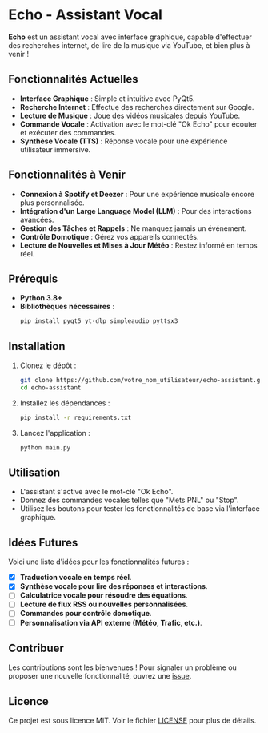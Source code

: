 
# Echo - Assistant Vocal

**Echo** est un assistant vocal avec interface graphique, capable d'effectuer des recherches internet, de lire de la musique via YouTube, et bien plus à venir !

## Fonctionnalités Actuelles

- **Interface Graphique** : Simple et intuitive avec PyQt5.
- **Recherche Internet** : Effectue des recherches directement sur Google.
- **Lecture de Musique** : Joue des vidéos musicales depuis YouTube.
- **Commande Vocale** : Activation avec le mot-clé "Ok Echo" pour écouter et exécuter des commandes.
- **Synthèse Vocale (TTS)** : Réponse vocale pour une expérience utilisateur immersive.

## Fonctionnalités à Venir

- **Connexion à Spotify et Deezer** : Pour une expérience musicale encore plus personnalisée.
- **Intégration d'un Large Language Model (LLM)** : Pour des interactions avancées.
- **Gestion des Tâches et Rappels** : Ne manquez jamais un événement.
- **Contrôle Domotique** : Gérez vos appareils connectés.
- **Lecture de Nouvelles et Mises à Jour Météo** : Restez informé en temps réel.

## Prérequis

- **Python 3.8+**
- **Bibliothèques nécessaires** :
  ```bash
  pip install pyqt5 yt-dlp simpleaudio pyttsx3
  ```

## Installation

1. Clonez le dépôt :
   ```bash
   git clone https://github.com/votre_nom_utilisateur/echo-assistant.git
   cd echo-assistant
   ```

2. Installez les dépendances :
   ```bash
   pip install -r requirements.txt
   ```

3. Lancez l'application :
   ```bash
   python main.py
   ```

## Utilisation

- L'assistant s'active avec le mot-clé "Ok Echo".
- Donnez des commandes vocales telles que "Mets PNL" ou "Stop".
- Utilisez les boutons pour tester les fonctionnalités de base via l'interface graphique.

## Idées Futures

Voici une liste d'idées pour les fonctionnalités futures :

- [X] **Traduction vocale en temps réel**.
- [X] **Synthèse vocale pour lire des réponses et interactions**.
- [ ] **Calculatrice vocale pour résoudre des équations**.
- [ ] **Lecture de flux RSS ou nouvelles personnalisées**.
- [ ] **Commandes pour contrôle domotique**.
- [ ] **Personnalisation via API externe (Météo, Trafic, etc.)**.

## Contribuer

Les contributions sont les bienvenues ! Pour signaler un problème ou proposer une nouvelle fonctionnalité, ouvrez une [issue](https://github.com/votre_nom_utilisateur/echo-assistant/issues).

## Licence

Ce projet est sous licence MIT. Voir le fichier [LICENSE](LICENSE) pour plus de détails.

